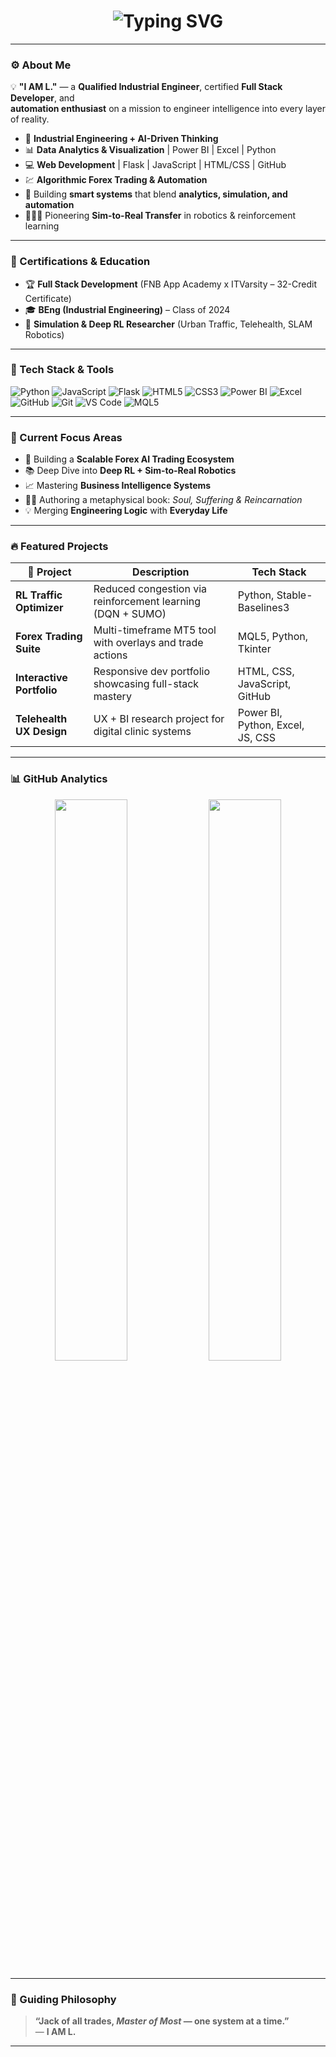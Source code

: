 <!-- GitHub Profile README.md -->

<h1 align="center">
  <img src="https://readme-typing-svg.herokuapp.com?font=Fira+Code&size=28&pause=1000&color=00F7FF&center=true&vCenter=true&width=800&lines=I+AM+L.+%F0%9F%91%8B;Industrial+Engineer+%7C+Full+Stack+Developer;AI-Driven+Thinker+%7C+System+Designer;Flask+%7C+Power+BI+%7C+JavaScript+%7C+MT5+Tools;Engineer+%7C+Analyst+%7C+Trader+%7C+Creator" alt="Typing SVG" />
</h1>

---

### ⚙️ About Me

💡 **"I AM L."** — a **Qualified Industrial Engineer**, certified **Full Stack Developer**, and  
**automation enthusiast** on a mission to engineer intelligence into every layer of reality.

- 🧠 **Industrial Engineering + AI-Driven Thinking**
- 📊 **Data Analytics & Visualization** | Power BI | Excel | Python
- 💻 **Web Development** | Flask | JavaScript | HTML/CSS | GitHub
- 💹 **Algorithmic Forex Trading & Automation**
- 🧬 Building **smart systems** that blend **analytics, simulation, and automation**
- 👨🏾‍🚀 Pioneering **Sim-to-Real Transfer** in robotics & reinforcement learning

---

### 📜 Certifications & Education

- 🏆 **Full Stack Development** (FNB App Academy x ITVarsity – 32-Credit Certificate)
- 🎓 **BEng (Industrial Engineering)** – Class of 2024
- 🔬 **Simulation & Deep RL Researcher** (Urban Traffic, Telehealth, SLAM Robotics)

---

### 🧰 Tech Stack & Tools

![Python](https://img.shields.io/badge/-Python-3776AB?style=for-the-badge&logo=python&logoColor=white)
![JavaScript](https://img.shields.io/badge/-JavaScript-F7DF1E?style=for-the-badge&logo=javascript&logoColor=black)
![Flask](https://img.shields.io/badge/-Flask-000000?style=for-the-badge&logo=flask&logoColor=white)
![HTML5](https://img.shields.io/badge/-HTML5-E34F26?style=for-the-badge&logo=html5&logoColor=white)
![CSS3](https://img.shields.io/badge/-CSS3-1572B6?style=for-the-badge&logo=css3&logoColor=white)
![Power BI](https://img.shields.io/badge/-Power%20BI-F2C811?style=for-the-badge&logo=powerbi&logoColor=black)
![Excel](https://img.shields.io/badge/-Excel-217346?style=for-the-badge&logo=microsoft-excel&logoColor=white)
![GitHub](https://img.shields.io/badge/-GitHub-181717?style=for-the-badge&logo=github&logoColor=white)
![Git](https://img.shields.io/badge/-Git-F05032?style=for-the-badge&logo=git&logoColor=white)
![VS Code](https://img.shields.io/badge/-VS%20Code-007ACC?style=for-the-badge&logo=visual-studio-code&logoColor=white)
![MQL5](https://img.shields.io/badge/-MQL5-008CBA?style=for-the-badge&logo=meta&logoColor=white)

---

### 🚀 Current Focus Areas

- 💸 Building a **Scalable Forex AI Trading Ecosystem**
- 📚 Deep Dive into **Deep RL + Sim-to-Real Robotics**
- 📈 Mastering **Business Intelligence Systems**
- ✍🏾 Authoring a metaphysical book: *Soul, Suffering & Reincarnation*
- 💡 Merging **Engineering Logic** with **Everyday Life**

---

### 🔥 Featured Projects

| 🧠 Project               | Description                                                      | Tech Stack                        |
|-------------------------|------------------------------------------------------------------|-----------------------------------|
| **RL Traffic Optimizer** | Reduced congestion via reinforcement learning (DQN + SUMO)       | Python, Stable-Baselines3         |
| **Forex Trading Suite**  | Multi-timeframe MT5 tool with overlays and trade actions         | MQL5, Python, Tkinter             |
| **Interactive Portfolio**| Responsive dev portfolio showcasing full-stack mastery           | HTML, CSS, JavaScript, GitHub     |
| **Telehealth UX Design** | UX + BI research project for digital clinic systems              | Power BI, Python, Excel, JS, CSS  |

---

### 📊 GitHub Analytics

<p align="center">
  <img src="https://github-readme-stats.vercel.app/api?username=jdoohickey&show_icons=true&theme=tokyonight" width="48%" />
  <img src="https://github-readme-stats.vercel.app/api/top-langs/?username=jdoohickey&layout=compact&theme=tokyonight" width="48%" />
</p>

---

### 💬 Guiding Philosophy

> **“Jack of all trades, *Master of Most* — one system at a time.”**  
> — **I AM L.**

---


